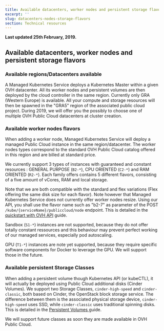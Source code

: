 ```yaml
---
title: Available datacenters, worker nodes and persistent storage flavors
excerpt: ''
slug: datacenters-nodes-storage-flavors
section: Technical resources
---
```


**Last updated 25th February, 2019.**

## Available datacenters, worker nodes and persistent storage flavors

### Available regions/Datacenters available

A Managed Kubernetes Service deploys a Kubernetes Master within a given OVH datacenter. All its worker nodes and persistent volumes are then deployed by the cloud controller in the same region.
Currently only GRA (Western Europe) is available. All your compute and storage resources will then be spawned in the "GRA5" region of the associated public cloud project.
During 2019, we will offer you the possibly to choose one of multiple OVH Public Cloud datacenters at cluster creation.

### Available worker nodes flavors 

When adding a worker node, Managed Kubernetes Service will deploy a managed Public Cloud instance in the same region/datacenter. The worker nodes types correspond to the standard OVH Public Cloud catalog offered in this region and are billed at standard price.

We currently support 3 types of instances with guaranteed and constant resources : GENERAL PURPOSE (`B2-*`), CPU ORIENTED (`C2-*`) and RAM ORIENTED (`R2-*`). Each family offers contains 5 different flavors, consisting of a five amount of vCores, RAM and local storage.

Note that we are both compatible with the standard and flex variations (Flex offering the same disk size for each flavor). Note however that Managed Kubernetes Service does not currently offer worker nodes resize. Using our API, you shall use the flavor name such as "b2-7" as parameter of the POST `/kube/{serviceName}/publiccloud/node` endpoint. This is detailed in the [quickstart with OVH API](../deploying-hello-world-ovh-api/) guide.

Sandbox (`S1-*`) instances are not supported, because they do not offer totally constant ressources and this behaviour may prevent perfect working of our managed services, especially pod autoscaling.

GPU (`T1-*`) instances are note yet supported, because they require specific software components for Docker to leverage the GPU. We will support those in the future.

### Available persistent Storage Classes

When adding a persistent volume though Kubernetes API (or kubeCTL), it will actually be deployed using Public Cloud additional disks (Cinder Volumes). We support two Storage Classes, `cinder-high-speed` and `cinder-classic`, both based on Cinder, the OpenStack block storage service. The difference between them is the associated physical storage device, `cinder-high-speed` uses SSD, while `cinder-classic` uses traditional spinning disks.
This is detailed in the [Persistent Volumes ](../ovh-kubernetes-persistent-volumes/) guide.

We will support future classes as soon they are made available in OVH Public Cloud.
